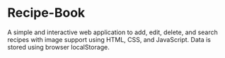 # Recipe-Book
A simple and interactive web application to add, edit, delete, and search recipes with image support using HTML, CSS, and JavaScript. Data is stored using browser localStorage.
